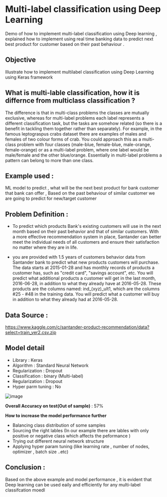 # Multi-label classification using Deep Learning 
Demo of how to implement multi-label classification using Deep learning , explained how to implement using real time banking data to predict next best product for customer based on their past behaviour . 

## Objective
Illustrate how to implement multilabel classification using Deep Learning using Keras framework 

## What is multi-lable classification, how it is differnce from multiclass classification ?
The difference is that in multi-class problems the classes are mutually exclusive, 
whereas for multi-label problems each label represents a different classification task, 
but the tasks are somehow related (so there is a benefit in tackling them together rather than separately). 
For example, in the famous leptograspus crabs dataset there are examples of males and females of two colour forms of crab. 
You could approach this as a multi-class problem with four classes (male-blue, female-blue, male-orange, female-orange) or as a multi-label problem, 
where one label would be male/female and the other blue/orange. 
Essentially in multi-label problems a pattern can belong to more than one class.

## Example used : 
ML model to predict , what will be the next best product for bank customer that bank can offer , Based on the past behaviour of similar customer 
we are going to predict for new/target customer 


## Problem Definition :
* To predict which products Bank's existing customers will use in the next month based on their past behavior and that of similar customers. With a more effective recommendation system in place, Santander can better meet the individual needs of all customers and ensure their satisfaction no matter where they are in life.

* you are provided with 1.5 years of customers behavior data from Santander bank to predict what new products customers will purchase. The data starts at 2015-01-28 and has monthly records of products a customer has, such as "credit card", "savings account", etc. You will predict what additional products a customer will get in the last month, 2016-06-28, in addition to what they already have at 2016-05-28. These products are the columns named: ind_(xyz)_ult1, which are the columns #25 - #48 in the training data. You will predict what a customer will buy in addition to what they already had at 2016-05-28. 

## Data Source :
https://www.kaggle.com/c/santander-product-recommendation/data?select=train_ver2.csv.zip 

## Model detail 
* Library   : Keras 
* Algorithm : Standard Neural Network 
* Regularization : Dropout
* Classification : binary (Multi-label)
* Regularization : Dropout
* Hyper parm tuning : No

![image](https://user-images.githubusercontent.com/40143199/113405576-b0dd4c00-93c7-11eb-8f9b-9d86656e67c1.png)

**Overall Accuracy on test(Out of sample)** : 57%

**How to increase the model performance further**
* Balancing class distribution of some samples 
* Sourcing the right lables (In our example there are lables with only positive or negative class which affects the peformance )
* Trying out different neural network structure 
* Applying hyper param tuning (like learning rate , number of nodes, optimizer , batch size ..etc)


## Conclusion :
Based on the above example and model performance , it is evident that Deep learning can be used eaily and efficiently for any multi-label classifcation 
moedl
